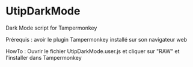 # UtipDarkMode
Dark Mode script for Tampermonkey

Prérequis : avoir le plugin Tampermonkey installé sur son navigateur web

HowTo : Ouvrir le fichier UtipDarkMode.user.js et cliquer sur "RAW" et l'installer dans Tampermonkey
